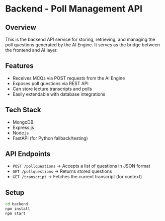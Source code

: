 # Backend - Poll Management API

## Overview
This is the backend API service for storing, retrieving, and managing the poll questions generated by the AI Engine. It serves as the bridge between the frontend and AI layer.

## Features
- Receives MCQs via POST requests from the AI Engine
- Exposes poll questions via REST API
- Can store lecture transcripts and polls
- Easily extendable with database integrations

## Tech Stack
- MongoDB
- Express.js
- Node.js
- FastAPI (for Python fallback/testing)

## API Endpoints
- `POST /pollquestions` → Accepts a list of questions in JSON format
- `GET /pollquestions` → Returns stored questions
- `GET /transcript` → Fetches the current transcript (for context)

## Setup
```bash
cd backend
npm install
npm start